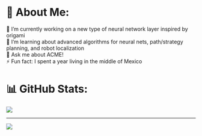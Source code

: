 # 💫 About Me:
🔭 I’m currently working on a new type of neural network layer inspired by origami<br>🌱 I’m learning about advanced algorithms for neural nets, path/strategy planning, and robot localization<br>💬 Ask me about ACME!<br>⚡ Fun fact: I spent a year living in the middle of Mexico


# 📊 GitHub Stats:
<!-- ![](https://github-readme-stats.vercel.app/api?username=binDebug3&theme=dark&hide_border=false&include_all_commits=false&count_private=false)<br/> -->
![](https://github-readme-streak-stats.herokuapp.com/?user=binDebug3&theme=dark&hide_border=false)<br/>


---
[![](https://visitcount.itsvg.in/api?id=binDebug3&icon=0&color=0)](https://visitcount.itsvg.in)

<!-- Proudly created with GPRM ( https://gprm.itsvg.in ) -->
